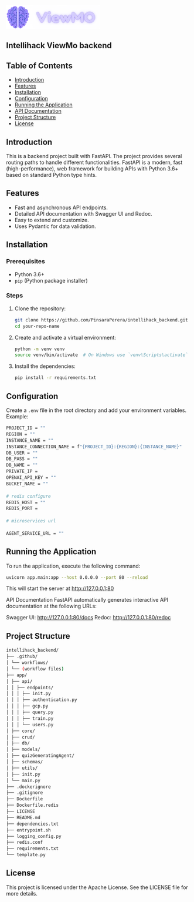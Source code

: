 ![alt text](image.png)
## Intellihack ViewMo backend

## Table of Contents
- [Introduction](#introduction)
- [Features](#features)
- [Installation](#installation)
- [Configuration](#configuration)
- [Running the Application](#running-the-application)
- [API Documentation](#api-documentation)
- [Project Structure](#project-structure)
- [License](#license)

## Introduction
This is a backend project built with FastAPI. The project provides several routing paths to handle different functionalities. FastAPI is a modern, fast (high-performance), web framework for building APIs with Python 3.6+ based on standard Python type hints.

## Features
- Fast and asynchronous API endpoints.
- Detailed API documentation with Swagger UI and Redoc.
- Easy to extend and customize.
- Uses Pydantic for data validation.

## Installation

### Prerequisites
- Python 3.6+
- `pip` (Python package installer)

### Steps
1. Clone the repository:
    ```bash
    git clone https://github.com/PinsaraPerera/intellihack_backend.git
    cd your-repo-name
    ```

2. Create and activate a virtual environment:
    ```bash
    python -m venv venv
    source venv/bin/activate  # On Windows use `venv\Scripts\activate`
    ```

3. Install the dependencies:
    ```bash
    pip install -r requirements.txt
    ```

## Configuration
Create a `.env` file in the root directory and add your environment variables. Example:

```bash
PROJECT_ID = ""
REGION = ""
INSTANCE_NAME = ""
INSTANCE_CONNECTION_NAME = f"{PROJECT_ID}:{REGION}:{INSTANCE_NAME}"
DB_USER = ""
DB_PASS = ""
DB_NAME = ""
PRIVATE_IP = 
OPENAI_API_KEY = ""
BUCKET_NAME = ""

# redis configure
REDIS_HOST = ""
REDIS_PORT = 

# microservices url

AGENT_SERVICE_URL = ""
```

## Running the Application
To run the application, execute the following command:
```bash
uvicorn app.main:app --host 0.0.0.0 --port 80 --reload
```

This will start the server at http://127.0.0.1:80

API Documentation
FastAPI automatically generates interactive API documentation at the following URLs:

Swagger UI: http://127.0.0.1:80/docs
Redoc: http://127.0.0.1:80/redoc

## Project Structure
```bash
intellihack_backend/
├── .github/
│ └── workflows/
│ └── (workflow files)
├── app/
│ ├── api/
│ │ ├── endpoints/
│ │ │ ├── init.py
│ │ │ ├── authentication.py
│ │ │ ├── gcp.py
│ │ │ ├── query.py
│ │ │ ├── train.py
│ │ │ └── users.py
│ ├── core/
│ ├── crud/
│ ├── db/
│ ├── models/
│ ├── quizGeneratingAgent/
│ ├── schemas/
│ ├── utils/
│ ├── init.py
│ └── main.py
├── .dockerignore
├── .gitignore
├── Dockerfile
├── Dockerfile.redis
├── LICENSE
├── README.md
├── dependencies.txt
├── entrypoint.sh
├── logging_config.py
├── redis.conf
├── requirements.txt
└── template.py
```

## License
This project is licensed under the Apache License. See the LICENSE file for more details.